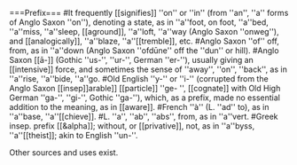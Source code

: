 ===Prefix===
#It frequently [[signifies]] ''on'' or ''in'' (from ''an'', ''a'' forms of Anglo Saxon ''on''), denoting a state, as in ''a''foot, on foot, ''a''bed, ''a''miss, ''a''sleep, [[aground]], ''a''loft, ''a''way (Anglo Saxon ''onweg''), and [[analogically]], ''a''blaze, ''a''[[tremble]], etc. 
#Anglo Saxon ''of'' off, from, as in ''a''down (Anglo Saxon ''ofd&umacr;ne'' off the ''dun'' or hill). 
#Anglo Saxon [[&#257;-]] (Gothic ''us-'', ''ur-'', German ''er-''), usually giving an [[intensive]] force, and sometimes the sense of ''away'', ''on'', ''back'', as in ''a''rise, ''a''bide, ''a''go. 
#Old English ''y-'' or ''i-'' (corrupted from the Anglo Saxon [[insep]]arable]] [[particle]] ''ge- '', [[cognate]] with Old High German ''ga-'', ''gi-'', Gothic ''ga-''), which, as a prefix, made no essential addition to the meaning, as in [[aware]]. 
#French ''&agrave;'' (L. ''ad'' to), as in ''a''base, ''a''[[chieve]]. 
#L. ''a'', ''ab'', ''abs'', from, as in ''a''vert. 
#Greek insep. prefix [[&alpha]]; without, or [[privative]], not, as in ''a''byss, ''a''[[theist]]; akin to English ''un-''.

Other sources and uses exist.